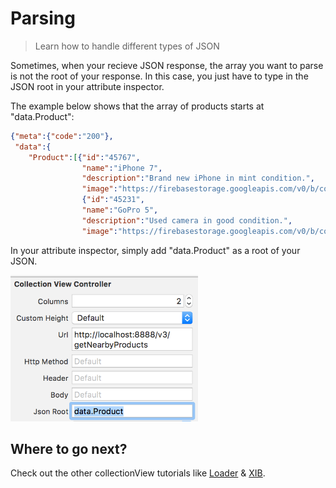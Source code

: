 # Parsing

> Learn how to handle different types of JSON

Sometimes, when your recieve JSON response, the array you want to parse is not the root of your response. In this case, you just have to type in the JSON root in your attribute inspector.

The example below shows that the array of products starts at "data.Product":

```JSON
{"meta":{"code":"200"},
 "data":{
    "Product":[{"id":"45767",
                "name":"iPhone 7",
                "description":"Brand new iPhone in mint condition.",
                "image":"https://firebasestorage.googleapis.com/v0/b/codepack-4f760.appspot.com/o/iPhone.png?alt=media&token=ae5907f8-463f-43f1-9671-cdf32e5bf9e8","price":"760"},
                {"id":"45231",
                "name":"GoPro 5",
                "description":"Used camera in good condition.",
                "image":"https://firebasestorage.googleapis.com/v0/b/codepack-4f760.appspot.com/o/Codepack.framework.zip?alt=media&token=5974f8cd-331d-42ba-94dc-72fa76e88a15","price":"333"}]}}
```
In your attribute inspector, simply add "data.Product" as a root of your JSON.

<img width="300" alt="Xcode" src="/menu/collection-view/attachments/collection-view-parsing.png">

## Where to go next?
Check out the other collectionView tutorials like [Loader](/menu/collection-view/loader) & [XIB](/menu/collection-view/xib).